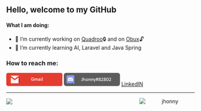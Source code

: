 ## Hello, welcome to my GitHub

#### What I am doing:
- 🔭 I’m currently working on [Quadroo](http://www.quadroo.com.br/#/)🔒 and on [Obux](https://github.com/jonatasfernandespimenta/Obux)🔓
- 🌱 I’m currently learning AI, Laravel and Java Spring

### How to reach me: 
 <a href="mailto:jonatas.fernandes.pimenta@gmail.com"><img width=150 src="./GmailTag.png" /></a>
 <img width=150 src="./DiscordTag.png" />
 <a href="https://www.linkedin.com/in/j%C3%B4natas-fernandes-pimenta-67069b199/">LinkedIN</a>
<hr>

<p align="center" style="display: flex; align-items: center; justify-content: space-around">
<img width=600 src="https://github-readme-stats.vercel.app/api?username=jonatasfernandespimenta&theme=blueberry&show_icons=true" />
 
<img width=250 src="https://github-readme-stats.vercel.app/api/top-langs?username=jonatasfernandespimenta&show_icons=true&theme=blueberry&hide_border=true&cache_seconds=1800&locale=en" alt="jhonny" />

  </p>

